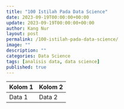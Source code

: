 ```yaml
---
title: "100 Istilah Pada Data Science"
date: 2023-09-19T00:00:00+00:00
update: 2023-09-19T00:00:00+00:00
author: Kang Nur
layout: post
permalink: /100-istilah-pada-data-science/
image: ""
description: ""
categories: Data Science
tags: [analisis data, data science]
published: true
---
```

<table id="tabel-interaktif" class="display">
  <thead>
    <tr>
      <th>Kolom 1</th>
      <th>Kolom 2</th>
      <!-- ... tambahkan kolom lainnya ... -->
    </tr>
  </thead>
  <tbody>
    <tr>
      <td>Data 1</td>
      <td>Data 2</td>
      <!-- ... tambahkan data lainnya ... -->
    </tr>
  </tbody>
</table>
